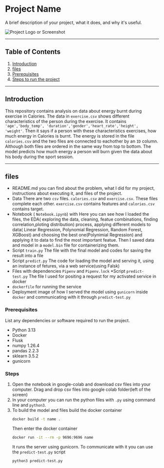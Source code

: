 # Project Name

A brief description of your project, what it does, and why it's useful.

![Project Logo or Screenshot](url-to-image.png)  <!-- Optional Image -->

---

## Table of Contents

1. [Introduction](#introduction)
2. [files](#files)
3. [Prerequisites](#Prerequisites)
4. [Steps to run the project](#Steps)


---
## Introduction

This repository contains analysis on data about energy burnt during exercise in Calories. The data in ```exercise.csv``` shows different characteristics of the person during the exercise. It contains ``` 'age','body_temp', 'duration','gender','heart_rate','height', 'weight'```. Then it says if a person with these characteristics exercises, how much energy in Calories is burnt. The energy is stored in the file ```calories.csv``` and the two files are connected to eachother by an ```ID``` column. Although both files are ordered in the same way from top to bottom. The model predicts how much energy a person will burn given the data about his body during the sport session.

---
## files
* README.md 
    you can find about the problem, what I did for my project, instructions about executing it, and files of the project.
* Data
       There are two ```csv``` files. ```calories.csv``` and ```exercise.csv```. These files complete each other. ```exercise.csv``` contains features and ```calories.csv``` contains target.
* Notebook ( ```Notebook.ipynb```) with
      Here you can see how I loaded the files, the EDA( exploring the data, cleaning, featue combinations, finding correlation,ploting distribution) process, applying different models to data( Linear Regression, Polynomial Regression, Random Forest,           XGBoost) and choosing the best one(Polynimial Regression) and applying it to data to find the most important featue. Then I saved data and model in a ```model.bin``` file for containerizing them.
* Script ```train.py```
        The file with the final model and codes for saving the result into a file
* Script ```predict.py``` 
        The code for loading the model and serving it, using an instance of fetures, via a web service(using Falsk)
* Files with dependencies
        ```Pipenv``` and ```Pipenv.lock```
*Script ```predict-test.py``` The file I used for positing a request for my activated service in docker
* ```dockerfile``` for running the service
* Deployment
       image of how I served the model using ```gunicorn``` inside ```docker``` and communicating with it through ```predict-test.py```

### Prerequisites

List any dependencies or software required to run the project.

- Python 3.13
- Docker
- Flusk
- numpy 1.26.4
- pandas 2.2.3
- sklearn 3.5.2
- gunicorn

### Steps

1. Open the notebook in google-colab and download csv files into your computer. Drag and drop csv files into google colab folder(left of the screen)
2. In your computer you can run the python files with ```.py``` using command line and ```python3```.
3. To build the model and files build the docker container
   ```bash
   docker build -t name .
   ```
   Then enter the docker container
   ```bash
   docker run -it --rm -p 9696:9696 name 
   ```
   It runs the server using gunicorn. To communicate with it you can use the ```predict-test.py``` script
   ```bash
   python3 predict-test.py 
   ```
   
